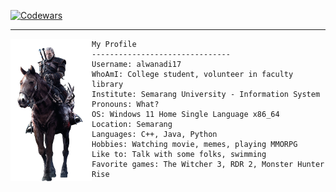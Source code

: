 [![Codewars](https://www.codewars.com/users/alwanadi17/badges/small)](https://www.codewars.com/users/alwanadi17)

---------------------------------------------------------------------------------------------------------------------------


<img align="left" src="img/geraltOnRoach.png" width="130px"/>

```
My Profile
-------------------------------
Username: alwanadi17
WhoAmI: College student, volunteer in faculty library
Institute: Semarang University - Information System
Pronouns: What?
OS: Windows 11 Home Single Language x86_64
Location: Semarang
Languages: C++, Java, Python
Hobbies: Watching movie, memes, playing MMORPG
Like to: Talk with some folks, swimming
Favorite games: The Witcher 3, RDR 2, Monster Hunter Rise
```
